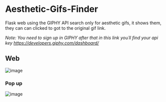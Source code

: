 # Aesthetic-Gifs-Finder
Flask web using the GIPHY API search only for aesthetic gifs, it shows them, they can can clicked to got to the original gif link.

*Note: You need to sign up in GIPHY after that in this link you´ll find your api key https://developers.giphy.com/dashboard/*

## Web ##
![image](https://user-images.githubusercontent.com/119650235/227398406-a3c0d8bc-411e-4743-86c2-7c211eee0b22.png)


### Pop up ###
![image](https://user-images.githubusercontent.com/119650235/227398353-960d6859-5e4b-46bd-a982-1103d6bd63ed.png)


